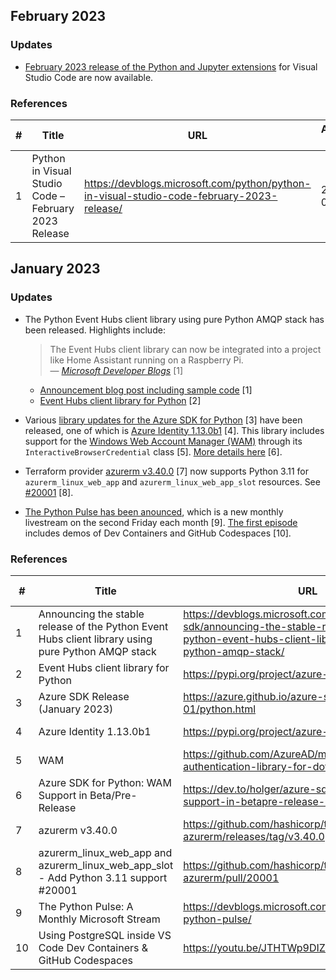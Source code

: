 ## February 2023

### Updates

- [February 2023 release of the Python and Jupyter extensions](https://devblogs.microsoft.com/python/python-in-visual-studio-code-february-2023-release/) for Visual Studio Code are now available.

### References

| # | Title | URL | Accessed-On |
| --- | --- | --- | --- | 
| 1 | Python in Visual Studio Code – February 2023 Release | https://devblogs.microsoft.com/python/python-in-visual-studio-code-february-2023-release/ | 2023-02-03 |

## January 2023

### Updates

- The Python Event Hubs client library using pure Python AMQP stack has been released. Highlights include:
    > The Event Hubs client library can now be integrated into a project like Home Assistant running on a Raspberry Pi.
    <br>&mdash; <cite>[Microsoft Developer Blogs](https://devblogs.microsoft.com/azure-sdk/announcing-the-stable-release-of-the-python-event-hubs-client-library-using-pure-python-amqp-stack/) </cite>[1]
    - [Announcement blog post including sample code](https://devblogs.microsoft.com/azure-sdk/announcing-the-stable-release-of-the-python-event-hubs-client-library-using-pure-python-amqp-stack/) [1]
    - [Event Hubs client library for Python](https://pypi.org/project/azure-eventhub/5.11.0/) [2]

- Various [library updates for the Azure SDK for Python](https://azure.github.io/azure-sdk/releases/2023-01/python.html) [3] have been released, one of which is [Azure Identity 1.13.0b1](https://pypi.org/project/azure-identity/1.13.0b1/) [4]. This library includes support for the [Windows Web Account Manager (WAM)](https://github.com/AzureAD/microsoft-authentication-library-for-dotnet/wiki/wam) through its `InteractiveBrowserCredential` class [5]. [More details here](https://dev.to/holger/azure-sdk-for-python-wam-support-in-betapre-release-34gj) [6].

- Terraform provider [azurerm v3.40.0](https://github.com/hashicorp/terraform-provider-azurerm/releases/tag/v3.40.0) [7] now supports Python 3.11 for `azurerm_linux_web_app` and `azurerm_linux_web_app_slot` resources. See [#20001](https://github.com/hashicorp/terraform-provider-azurerm/pull/20001) [8].

- [The Python Pulse has been anounced](https://devblogs.microsoft.com/python/announcing-python-pulse/), which is a new monthly livestream on the second Friday each month [9]. [The first episode](https://youtu.be/JTHTWp9DIZQ) includes demos of Dev Containers and GitHub Codespaces [10].

### References

| # | Title | URL | Accessed-On |
| --- | --- | --- | --- | 
| 1 | Announcing the stable release of the Python Event Hubs client library using pure Python AMQP stack | https://devblogs.microsoft.com/azure-sdk/announcing-the-stable-release-of-the-python-event-hubs-client-library-using-pure-python-amqp-stack/ | 2023-01-25 |
| 2 | Event Hubs client library for Python | https://pypi.org/project/azure-eventhub/5.11.0/ | 2023-01-25 |
| 3 | Azure SDK Release (January 2023) | https://azure.github.io/azure-sdk/releases/2023-01/python.html | 2023-01-25 |
| 4 | Azure Identity 1.13.0b1 | https://pypi.org/project/azure-identity/1.13.0b1/ | 2023-01-25 |
| 5 | WAM | https://github.com/AzureAD/microsoft-authentication-library-for-dotnet/wiki/wam | 2023-01-25 |
| 6 | Azure SDK for Python: WAM Support in Beta/Pre-Release | https://dev.to/holger/azure-sdk-for-python-wam-support-in-betapre-release-34gj | 2023-01-25 |
| 7 | azurerm v3.40.0 | https://github.com/hashicorp/terraform-provider-azurerm/releases/tag/v3.40.0 | 2023-01-25 |
| 8 | azurerm_linux_web_app and azurerm_linux_web_app_slot - Add Python 3.11 support #20001 | https://github.com/hashicorp/terraform-provider-azurerm/pull/20001 | 2023-01-25 |
| 9 | The Python Pulse: A Monthly Microsoft Stream | https://devblogs.microsoft.com/python/announcing-python-pulse/ | 2023-01-25 |
| 10 | Using PostgreSQL inside VS Code Dev Containers & GitHub Codespaces | https://youtu.be/JTHTWp9DIZQ | 2023-01-25 |